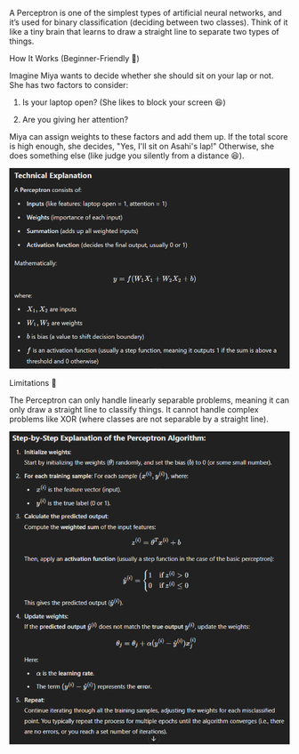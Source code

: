 A Perceptron is one of the simplest types of artificial neural networks, and it’s used for binary classification (deciding between two classes). Think of it like a tiny brain that learns to draw a straight line to separate two types of things.

How It Works (Beginner-Friendly 🌱)

Imagine Miya wants to decide whether she should sit on your lap or not. She has two factors to consider:

1. Is your laptop open? (She likes to block your screen 😆)

2. Are you giving her attention?

Miya can assign weights to these factors and add them up. If the total score is high enough, she decides, "Yes, I'll sit on Asahi's lap!" Otherwise, she does something else (like judge you silently from a distance 😆).

![](/images/image_2025-03-28_170043235.png)

Limitations 🚧

The Perceptron can only handle linearly separable problems, meaning it can only draw a straight line to classify things. It cannot handle complex problems like XOR (where classes are not separable by a straight line).

![](/images/image_2025-03-28_183537810.png)
